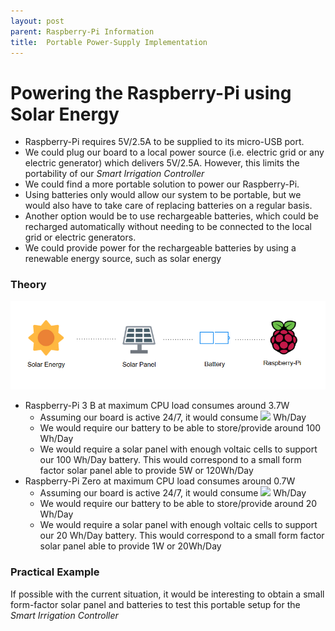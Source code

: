 ```yaml
---
layout: post
parent: Raspberry-Pi Information
title:  Portable Power-Supply Implementation
---
```


# Powering the Raspberry-Pi using Solar Energy

- Raspberry-Pi requires 5V/2.5A to be supplied to its micro-USB port.
- We could plug our board to a local power source (i.e. electric grid or any electric generator) which delivers 5V/2.5A. However, this limits the portability of our *Smart Irrigation Controller*
- We could find a more portable solution to power our Raspberry-Pi.
- Using batteries only would allow our system to be portable, but we would also have to take care of replacing batteries on a regular basis.
- Another option would be to use rechargeable batteries,  which could be recharged automatically without needing to be connected to the local grid or electric generators.
- We could provide power for the rechargeable batteries by using a renewable energy source, such as solar energy

### Theory

![image info](../../assets/images/Diagram-Solar-Energy.PNG)

- Raspberry-Pi 3 B at maximum CPU load consumes around 3.7W
  - Assuming our board is active 24/7, it would consume <img src="https://render.githubusercontent.com/render/math?math=3.7*24 = 88.8"> Wh/Day
  - We would require our battery to be able to store/provide around 100 Wh/Day
  - We would require a solar panel with enough voltaic cells to support our 100 Wh/Day battery. This would correspond to a small form factor solar panel able to provide 5W or 120Wh/Day
- Raspberry-Pi Zero at maximum CPU load consumes around 0.7W
  - Assuming our board is active 24/7, it would consume <img src="https://render.githubusercontent.com/render/math?math=0.7*24 = 16.8"> Wh/Day
  - We would require our battery to be able to store/provide around 20 Wh/Day
  - We would require a solar panel with enough voltaic cells to support our 20 Wh/Day battery. This would correspond to a small form factor solar panel able to provide 1W or 20Wh/Day

### Practical Example

If possible with the current situation, it would be interesting to obtain a small form-factor solar panel and batteries to test this portable setup for the *Smart Irrigation Controller*